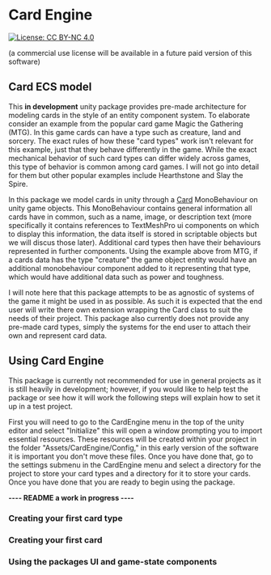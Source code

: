 # Card Engine
[![License: CC BY-NC 4.0](https://img.shields.io/badge/License-CC_BY--NC_4.0-lightgrey.svg)](https://creativecommons.org/licenses/by-nc/4.0/)

(a commercial use license will be available in a future paid version of this software)
## Card ECS model
This **in development** unity package provides pre-made architecture for modeling cards in the style of an entity component system. To elaborate consider an example from the popular card game Magic the Gathering (MTG). In this game cards can have a type such as creature, land and sorcery. The exact rules of how these "card types" work isn't relevant for this example, just that they behave differently in the game. While the exact mechanical behavior of such card types can differ widely across games, this type of behavior is common among card games. I will not go into detail for them but other popular examples include Hearthstone and Slay the Spire.  

In this package we model cards in unity through a [Card](https://github.com/cmwedin/CardEngine/blob/main/Runtime/Cards/Card.cs) MonoBehaviour on unity game objects. This MonoBehaviour contains general information all cards have in common, such as a name, image, or description text (more specifically it contains references to TextMeshPro ui components on which to display this information, the data itself is stored in scriptable objects but we will discus those later). Additional card types then have their behaviours represented in further components. Using the example above from MTG, if a cards data has the type "creature" the game object entity would have an additional monobehaviour component added to it representing that type, which would have additional data such as power and toughness.       

I will note here that this package attempts to be as agnostic of systems of the game it might be used in as possible. As such it is expected that the end user will write there own extension wrapping the Card class to suit the needs of their project. This package also currently does not provide any pre-made card types, simply the systems for the end user to attach their own and represent card data.

## Using Card Engine
This package is currently not recommended for use in general projects as it is still heavily in development; however, if you would like to help test the package or see how it will work the following steps will explain how to set it up in a test project.

First you will need to go to the CardEngine menu in the top of the unity editor and select "Initialize" this will open a window prompting you to import essential resources. These resources will be created within your project in the folder "Assets/CardEngine/Config," in this early version of the software it is important you don't move these files. 
Once you have done that, go to the settings submenu in the CardEngine menu and select a directory for the project to store your card types and a directory for it to store your cards. Once you have done that you are ready to begin using the package.

**---- README a work in progress ----**
### Creating your first card type
### Creating your first card
### Using the packages UI and game-state components
